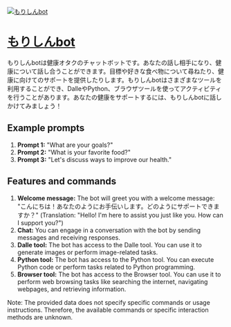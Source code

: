 [![もりしんbot](https://files.oaiusercontent.com/file-cGOF98fUF1M3BSf2QWeexMKS?se=2123-10-17T08%3A37%3A21Z&sp=r&sv=2021-08-06&sr=b&rscc=max-age%3D31536000%2C%20immutable&rscd=attachment%3B%20filename%3D568e1480-0d6d-4bf3-92bf-fba46a74ec4b.jpg&sig=3MRoQpApy/LPWsZJnGEYQZN/AzVRdg/rQw5eWgbBm6o%3D)](https://chat.openai.com/g/g-6fYRpWqwM-morisinbot)

# [もりしんbot](https://chat.openai.com/g/g-6fYRpWqwM-morisinbot)

もりしんbotは健康オタクのチャットボットです。あなたの話し相手になり、健康について話し合うことができます。目標や好きな食べ物について尋ねたり、健康に向けてのサポートを提供したりします。もりしんbotはさまざまなツールを利用することができ、DalleやPython、ブラウザツールを使ってアクティビティを行うことがあります。あなたの健康をサポートするには、もりしんbotに話しかけてみましょう！

## Example prompts

1. **Prompt 1:** "What are your goals?"
2. **Prompt 2:** "What is your favorite food?"
3. **Prompt 3:** "Let's discuss ways to improve our health."

## Features and commands

1. **Welcome message:** The bot will greet you with a welcome message: "こんにちは！あなたのようにお手伝いします。どのようにサポートできますか？" (Translation: "Hello! I'm here to assist you just like you. How can I support you?")
2. **Chat:** You can engage in a conversation with the bot by sending messages and receiving responses.
3. **Dalle tool:** The bot has access to the Dalle tool. You can use it to generate images or perform image-related tasks.
4. **Python tool:** The bot has access to the Python tool. You can execute Python code or perform tasks related to Python programming.
5. **Browser tool:** The bot has access to the Browser tool. You can use it to perform web browsing tasks like searching the internet, navigating webpages, and retrieving information.

Note: The provided data does not specify specific commands or usage instructions. Therefore, the available commands or specific interaction methods are unknown.